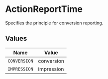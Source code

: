 # ActionReportTime

Specifies the principle for conversion reporting.


## Values

| Name         | Value        |
| ------------ | ------------ |
| `CONVERSION` | conversion   |
| `IMPRESSION` | impression   |